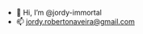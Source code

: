 - 👋 Hi, I’m @jordy-immortal
- 📫 jordy.robertonaveira@gmail.com

<!---
jordy-immortal/jordy-immortal is a ✨ special ✨ repository because its `README.md` (this file) appears on your GitHub profile.
You can click the Preview link to take a look at your changes.
--->
